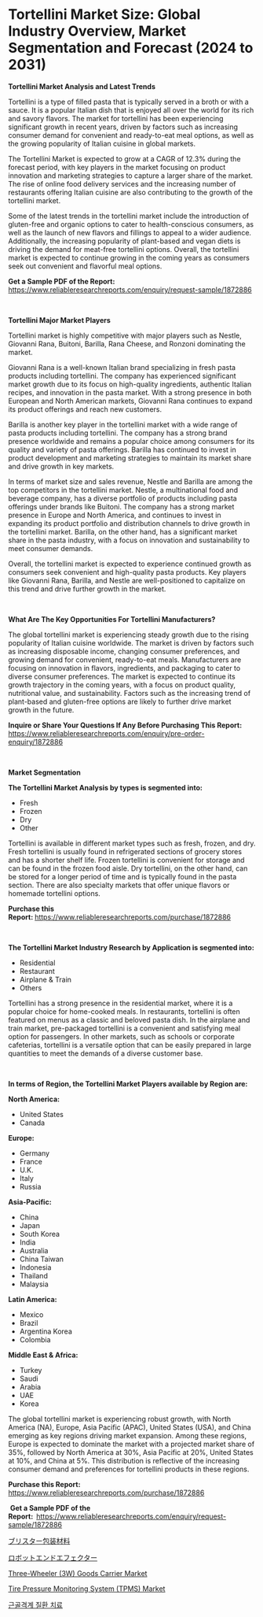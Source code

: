 <p><h1>Tortellini Market Size: Global Industry Overview, Market Segmentation and Forecast (2024 to 2031)</h1></p><p><strong>Tortellini Market Analysis and Latest Trends</strong></p>
<p><p>Tortellini is a type of filled pasta that is typically served in a broth or with a sauce. It is a popular Italian dish that is enjoyed all over the world for its rich and savory flavors. The market for tortellini has been experiencing significant growth in recent years, driven by factors such as increasing consumer demand for convenient and ready-to-eat meal options, as well as the growing popularity of Italian cuisine in global markets.</p><p>The Tortellini Market is expected to grow at a CAGR of 12.3% during the forecast period, with key players in the market focusing on product innovation and marketing strategies to capture a larger share of the market. The rise of online food delivery services and the increasing number of restaurants offering Italian cuisine are also contributing to the growth of the tortellini market.</p><p>Some of the latest trends in the tortellini market include the introduction of gluten-free and organic options to cater to health-conscious consumers, as well as the launch of new flavors and fillings to appeal to a wider audience. Additionally, the increasing popularity of plant-based and vegan diets is driving the demand for meat-free tortellini options. Overall, the tortellini market is expected to continue growing in the coming years as consumers seek out convenient and flavorful meal options.</p></p>
<p><strong>Get a Sample PDF of the Report:&nbsp;</strong> <a href="https://www.reliableresearchreports.com/enquiry/request-sample/1872886">https://www.reliableresearchreports.com/enquiry/request-sample/1872886</a></p>
<p>&nbsp;</p>
<p><strong>Tortellini Major Market Players</strong></p>
<p><p>Tortellini market is highly competitive with major players such as Nestle, Giovanni Rana, Buitoni, Barilla, Rana Cheese, and Ronzoni dominating the market. </p><p>Giovanni Rana is a well-known Italian brand specializing in fresh pasta products including tortellini. The company has experienced significant market growth due to its focus on high-quality ingredients, authentic Italian recipes, and innovation in the pasta market. With a strong presence in both European and North American markets, Giovanni Rana continues to expand its product offerings and reach new customers.</p><p>Barilla is another key player in the tortellini market with a wide range of pasta products including tortellini. The company has a strong brand presence worldwide and remains a popular choice among consumers for its quality and variety of pasta offerings. Barilla has continued to invest in product development and marketing strategies to maintain its market share and drive growth in key markets.</p><p>In terms of market size and sales revenue, Nestle and Barilla are among the top competitors in the tortellini market. Nestle, a multinational food and beverage company, has a diverse portfolio of products including pasta offerings under brands like Buitoni. The company has a strong market presence in Europe and North America, and continues to invest in expanding its product portfolio and distribution channels to drive growth in the tortellini market. Barilla, on the other hand, has a significant market share in the pasta industry, with a focus on innovation and sustainability to meet consumer demands.</p><p>Overall, the tortellini market is expected to experience continued growth as consumers seek convenient and high-quality pasta products. Key players like Giovanni Rana, Barilla, and Nestle are well-positioned to capitalize on this trend and drive further growth in the market.</p></p>
<p>&nbsp;</p>
<p><strong>What Are The Key Opportunities For Tortellini Manufacturers?</strong></p>
<p><p>The global tortellini market is experiencing steady growth due to the rising popularity of Italian cuisine worldwide. The market is driven by factors such as increasing disposable income, changing consumer preferences, and growing demand for convenient, ready-to-eat meals. Manufacturers are focusing on innovation in flavors, ingredients, and packaging to cater to diverse consumer preferences. The market is expected to continue its growth trajectory in the coming years, with a focus on product quality, nutritional value, and sustainability. Factors such as the increasing trend of plant-based and gluten-free options are likely to further drive market growth in the future.</p></p>
<p><strong>Inquire or Share Your Questions If Any Before Purchasing This Report:</strong> <a href="https://www.reliableresearchreports.com/enquiry/pre-order-enquiry/1872886">https://www.reliableresearchreports.com/enquiry/pre-order-enquiry/1872886</a></p>
<p>&nbsp;</p>
<p><strong>Market Segmentation</strong></p>
<p><strong>The Tortellini Market Analysis by types is segmented into:</strong></p>
<p><ul><li>Fresh</li><li>Frozen</li><li>Dry</li><li>Other</li></ul></p>
<p><p>Tortellini is available in different market types such as fresh, frozen, and dry. Fresh tortellini is usually found in refrigerated sections of grocery stores and has a shorter shelf life. Frozen tortellini is convenient for storage and can be found in the frozen food aisle. Dry tortellini, on the other hand, can be stored for a longer period of time and is typically found in the pasta section. There are also specialty markets that offer unique flavors or homemade tortellini options.</p></p>
<p><strong>Purchase this Report:&nbsp;</strong><a href="https://www.reliableresearchreports.com/purchase/1872886">https://www.reliableresearchreports.com/purchase/1872886</a></p>
<p>&nbsp;</p>
<p><strong>The Tortellini Market Industry Research by Application is segmented into:</strong></p>
<p><ul><li>Residential</li><li>Restaurant</li><li>Airplane & Train</li><li>Others</li></ul></p>
<p><p>Tortellini has a strong presence in the residential market, where it is a popular choice for home-cooked meals. In restaurants, tortellini is often featured on menus as a classic and beloved pasta dish. In the airplane and train market, pre-packaged tortellini is a convenient and satisfying meal option for passengers. In other markets, such as schools or corporate cafeterias, tortellini is a versatile option that can be easily prepared in large quantities to meet the demands of a diverse customer base.</p></p>
<p>&nbsp;</p>
<p><strong>In terms of Region, the Tortellini Market Players available by Region are:</strong></p>
<p>
    <p> <strong> North America: </strong>
        <ul>
            <li>United States</li>
            <li>Canada</li>
        </ul>
        </p> 
    <p> <strong> Europe: </strong>
        <ul>
            <li>Germany</li>
            <li>France</li>
            <li>U.K.</li>
            <li>Italy</li>
            <li>Russia</li>
        </ul>
        </p> 
    <p> <strong> Asia-Pacific: </strong>
        <ul>
            <li>China</li>
            <li>Japan</li>
            <li>South Korea</li>
            <li>India</li>
            <li>Australia</li>
            <li>China Taiwan</li>
            <li>Indonesia</li>
            <li>Thailand</li>
            <li>Malaysia</li>
        </ul>
        </p> 
    <p> <strong> Latin America: </strong>
        <ul>
            <li>Mexico</li>
            <li>Brazil</li>
            <li>Argentina Korea</li>
            <li>Colombia</li>
        </ul>
        </p> 
    <p> <strong> Middle East & Africa: </strong>
        <ul>
            <li>Turkey</li>
            <li>Saudi</li>
            <li>Arabia</li>
            <li>UAE</li>
            <li>Korea</li>
        </ul>
    </p>
    </p>
<p><p>The global tortellini market is experiencing robust growth, with North America (NA), Europe, Asia Pacific (APAC), United States (USA), and China emerging as key regions driving market expansion. Among these regions, Europe is expected to dominate the market with a projected market share of 35%, followed by North America at 30%, Asia Pacific at 20%, United States at 10%, and China at 5%. This distribution is reflective of the increasing consumer demand and preferences for tortellini products in these regions.</p></p>
<p><strong>Purchase this Report: </strong><a href="https://www.reliableresearchreports.com/purchase/1872886">https://www.reliableresearchreports.com/purchase/1872886</a></p>
<p>&nbsp;<strong>Get a Sample PDF of the Report:&nbsp;&nbsp;</strong><a href="https://www.reliableresearchreports.com/enquiry/request-sample/1872886">https://www.reliableresearchreports.com/enquiry/request-sample/1872886</a></p>
<p><strong></strong></p>
<p><p><a href="https://medium.com/@brayanborer2023/%E3%83%95%E3%82%A3%E3%83%AB%E3%83%A0%E5%8C%85%E8%A3%85%E6%9D%90%E6%96%99%E5%B8%82%E5%A0%B4%E5%B1%95%E6%9C%9B-%E7%94%A3%E6%A5%AD%E6%A6%82%E8%A6%81%E3%81%A8%E4%BA%88%E6%B8%AC-2024%E5%B9%B4%E3%81%8B%E3%82%892031%E5%B9%B4-f664b4ae3d7b">ブリスター包装材料</a></p><p><a href="https://github.com/avbqbctihcbe2/Market-Research-Report-List-1/blob/main/626999517606.md">ロボットエンドエフェクター</a></p><p><a href="https://issuu.com/reportprime-2/docs/three-wheeler-3w-goods-carrier-market-size-2030.pp">Three-Wheeler (3W) Goods Carrier Market</a></p><p><a href="https://issuu.com/reportprime-2/docs/tire-pressure-monitoring-system-tpms-market-size-2">Tire Pressure Monitoring System (TPMS) Market</a></p><p><a href="https://medium.com/@alexemumu2022/%EA%B7%BC%EA%B3%A8%EA%B2%A9-%EC%A7%88%ED%99%98-%EC%B9%98%EB%A3%8C-%EC%8B%9C%EC%9E%A5-%EA%B7%9C%EB%AA%A8-%EB%B0%8F-%EC%8B%9C%EC%9E%A5-%EB%8F%99%ED%96%A5-%EC%99%84%EC%A0%84%ED%95%9C-%EC%82%B0%EC%97%85-%EA%B0%9C%EC%9A%94-2024%EB%85%84%EB%B6%80%ED%84%B0-2031%EB%85%84-c54d31827dd7">근골격계 질환 치료</a></p></p>